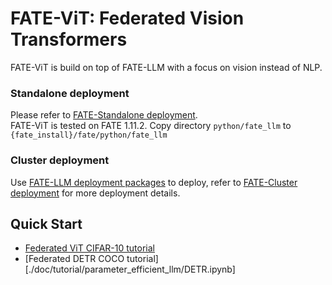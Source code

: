 # FATE-ViT: Federated Vision Transformers
FATE-ViT is build on top of FATE-LLM with a focus on vision instead of NLP.

### Standalone deployment
Please refer to [FATE-Standalone deployment](https://github.com/FederatedAI/FATE#standalone-deployment).  
FATE-ViT is tested on FATE 1.11.2. Copy directory `python/fate_llm` to `{fate_install}/fate/python/fate_llm`

### Cluster deployment
Use [FATE-LLM deployment packages](https://github.com/FederatedAI/FATE/wiki/Download#llm%E9%83%A8%E7%BD%B2%E5%8C%85) to deploy,  refer to [FATE-Cluster deployment](https://github.com/FederatedAI/FATE#cluster-deployment) for more deployment details.

## Quick Start
- [Federated ViT CIFAR-10 tutorial](./doc/tutorial/parameter_efficient_llm/ViT-example.ipynb)
- [Federated DETR COCO tutorial][./doc/tutorial/parameter_efficient_llm/DETR.ipynb]
